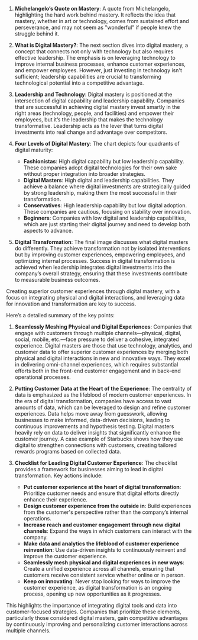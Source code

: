1. **Michelangelo’s Quote on Mastery**: A quote from Michelangelo, highlighting the hard work behind mastery. It reflects the idea that mastery, whether in art or technology, comes from sustained effort and perseverance, and may not seem as "wonderful" if people knew the struggle behind it.

2. **What is Digital Mastery?**: The next section dives into digital mastery, a concept that connects not only with technology but also requires effective leadership. The emphasis is on leveraging technology to improve internal business processes, enhance customer experiences, and empower employees. However, just investing in technology isn't sufficient; leadership capabilities are crucial to transforming technological potential into a competitive advantage.

3. **Leadership and Technology**: Digital mastery is positioned at the intersection of digital capability and leadership capability. Companies that are successful in achieving digital mastery invest smartly in the right areas (technology, people, and facilities) and empower their employees, but it’s the leadership that makes the technology transformative. Leadership acts as the lever that turns digital investments into real change and advantage over competitors.

4. **Four Levels of Digital Mastery**: The chart depicts four quadrants of digital maturity:
   - **Fashionistas**: High digital capability but low leadership capability. These companies adopt digital technologies for their own sake without proper integration into broader strategies.
   - **Digital Masters**: High digital and leadership capabilities. They achieve a balance where digital investments are strategically guided by strong leadership, making them the most successful in their transformation.
   - **Conservatives**: High leadership capability but low digital adoption. These companies are cautious, focusing on stability over innovation.
   - **Beginners**: Companies with low digital and leadership capabilities, which are just starting their digital journey and need to develop both aspects to advance.

5. **Digital Transformation**: The final image discusses what digital masters do differently. They achieve transformation not by isolated interventions but by improving customer experiences, empowering employees, and optimizing internal processes. Success in digital transformation is achieved when leadership integrates digital investments into the company’s overall strategy, ensuring that these investments contribute to measurable business outcomes.

Creating superior customer experiences through digital mastery, with a focus on integrating physical and digital interactions, and leveraging data for innovation and transformation are key to success.

Here’s a detailed summary of the key points:

1. **Seamlessly Meshing Physical and Digital Experiences**: 
   Companies that engage with customers through multiple channels—physical, digital, social, mobile, etc.—face pressure to deliver a cohesive, integrated experience. Digital masters are those that use technology, analytics, and customer data to offer superior customer experiences by merging both physical and digital interactions in new and innovative ways. They excel in delivering omni-channel experiences, which requires substantial efforts both in the front-end customer engagement and in back-end operational processes.

2. **Putting Customer Data at the Heart of the Experience**:
   The centrality of data is emphasized as the lifeblood of modern customer experiences. In the era of digital transformation, companies have access to vast amounts of data, which can be leveraged to design and refine customer experiences. Data helps move away from guesswork, allowing businesses to make informed, data-driven decisions, leading to continuous improvements and hypothesis testing. Digital masters heavily rely on data to deliver insights that significantly enhance the customer journey. A case example of Starbucks shows how they use digital to strengthen connections with customers, creating tailored rewards programs based on collected data.

3. **Checklist for Leading Digital Customer Experience**:
   The checklist provides a framework for businesses aiming to lead in digital transformation. Key actions include:
   - **Put customer experience at the heart of digital transformation**: Prioritize customer needs and ensure that digital efforts directly enhance their experience.
   - **Design customer experience from the outside in**: Build experiences from the customer's perspective rather than the company’s internal operations.
   - **Increase reach and customer engagement through new digital channels**: Expand the ways in which customers can interact with the company.
   - **Make data and analytics the lifeblood of customer experience reinvention**: Use data-driven insights to continuously reinvent and improve the customer experience.
   - **Seamlessly mesh physical and digital experiences in new ways**: Create a unified experience across all channels, ensuring that customers receive consistent service whether online or in person.
   - **Keep on innovating**: Never stop looking for ways to improve the customer experience, as digital transformation is an ongoing process, opening up new opportunities as it progresses.

This highlights the importance of integrating digital tools and data into customer-focused strategies. Companies that prioritize these elements, particularly those considered digital masters, gain competitive advantages by continuously improving and personalizing customer interactions across multiple channels.

